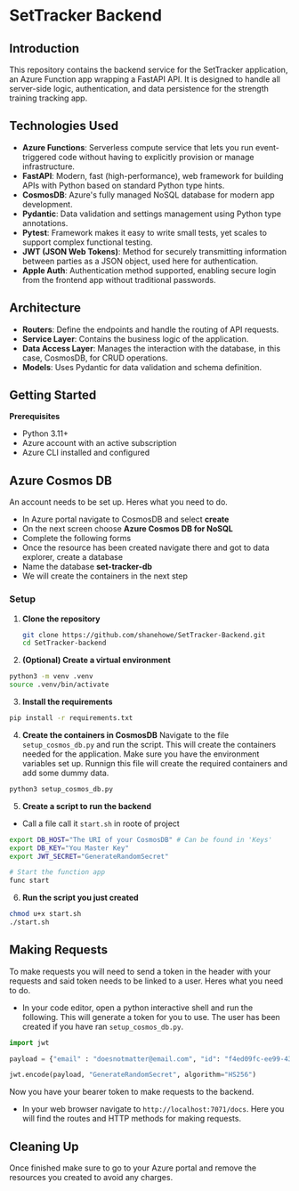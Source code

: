 # SetTracker Backend

## Introduction
This repository contains the backend service for the SetTracker application, an Azure Function app wrapping a FastAPI API. It is designed to handle all server-side logic, authentication, and data persistence for the strength training tracking app.

## Technologies Used
- **Azure Functions**: Serverless compute service that lets you run event-triggered code without having to explicitly provision or manage infrastructure.
- **FastAPI**: Modern, fast (high-performance), web framework for building APIs with Python based on standard Python type hints.
- **CosmosDB**: Azure's fully managed NoSQL database for modern app development.
- **Pydantic**: Data validation and settings management using Python type annotations.
- **Pytest**: Framework makes it easy to write small tests, yet scales to support complex functional testing.
- **JWT (JSON Web Tokens)**: Method for securely transmitting information between parties as a JSON object, used here for authentication.
- **Apple Auth**: Authentication method supported, enabling secure login from the frontend app without traditional passwords.

## Architecture
- **Routers**: Define the endpoints and handle the routing of API requests.
- **Service Layer**: Contains the business logic of the application.
- **Data Access Layer**: Manages the interaction with the database, in this case, CosmosDB, for CRUD operations.
- **Models**: Uses Pydantic for data validation and schema definition.

## Getting Started

**Prerequisites**
- Python 3.11+
- Azure account with an active subscription
- Azure CLI installed and configured

## Azure Cosmos DB
An account needs to be set up. Heres what you need to do.
- In Azure portal navigate to CosmosDB and select **create**
- On the next screen choose **Azure Cosmos DB for NoSQL**
- Complete the following forms
- Once the resource has been created navigate there and got to data explorer, create a database
- Name the database **set-tracker-db**
- We will create the containers in the next step

### Setup
1. **Clone the repository**
   ```bash
   git clone https://github.com/shanehowe/SetTracker-Backend.git
   cd SetTracker-backend
2. **(Optional) Create a virtual environment**
```bash
python3 -m venv .venv
source .venv/bin/activate
```
3. **Install the requirements**
```bash
pip install -r requirements.txt
```
4. **Create the containers in CosmosDB** Navigate to the file ```setup_cosmos_db.py``` and run the script. This will create the containers needed for the application. Make sure you have the environment variables set up. Runnign this file will create the required containers and add some dummy data.
```bash
python3 setup_cosmos_db.py
```
5. **Create a script to run the backend**
- Call a file call it ```start.sh``` in roote of project
```bash
export DB_HOST="The URI of your CosmosDB" # Can be found in 'Keys'
export DB_KEY="You Master Key"
export JWT_SECRET="GenerateRandomSecret"

# Start the function app
func start
```
6. **Run the script you just created**
```bash
chmod u+x start.sh
./start.sh
```

## Making Requests
To make requests you will need to send a token in the header with your requests and said token needs to be linked to a user. Heres what you need to do.

- In your code editor, open a python interactive shell and run the following. This will generate a token for you to use. The user has been created if you have ran ```setup_cosmos_db.py```.

```python
import jwt 

payload = {"email" : "doesnotmatter@email.com", "id": "f4ed09fc-ee99-43e0-8b19-123424f988ac"}

jwt.encode(payload, "GenerateRandomSecret", algorithm="HS256")
```
Now you have your bearer token to make requests to the backend.

- In your web browser navigate to ```http://localhost:7071/docs```. Here you will find the routes and HTTP methods for making requests.

## Cleaning Up
Once finished make sure to go to your Azure portal and remove the resources you created to avoid any charges.
